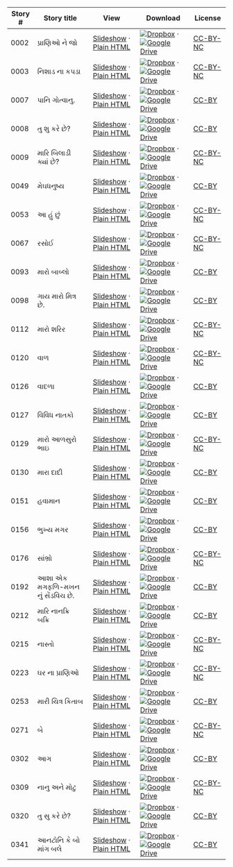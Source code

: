 Story # | Story title | View | Download | License
-------- | -----------  |:-------:| ---------------- | -------
0002 | પ્રાણિઓ ને જો | <a href="https://global-asp.github.io/stories/gu/0002_પ્રાણિઓ-ને-જો_slides.html" target="_blank">Slideshow</a> · [Plain HTML](https://global-asp.github.io/stories/gu/0002_પ્રાણિઓ-ને-જો.html) | [![Dropbox](https://cloud.githubusercontent.com/assets/9295750/10150606/3f5ae2dc-65f5-11e5-8f63-841c51cc1cde.png "Dropbox")](https://www.dropbox.com/s/mkjvoww0h3zotvc/gu.zip) · [![Google Drive](https://cloud.githubusercontent.com/assets/9295750/9473522/1d6fdde4-4b10-11e5-98f5-aa6c6b04a08e.png "Google Drive")](https://drive.google.com/open?id=0B59ZADK9EsbsSVhWRWVwdUdpaEE) | [CC-BY-NC](http://creativecommons.org/licenses/by-nc/3.0/)
0003 | નિશાડ ના કપડા | <a href="https://global-asp.github.io/stories/gu/0003_નિશાડ-ના-કપડા_slides.html" target="_blank">Slideshow</a> · [Plain HTML](https://global-asp.github.io/stories/gu/0003_નિશાડ-ના-કપડા.html) | [![Dropbox](https://cloud.githubusercontent.com/assets/9295750/10150606/3f5ae2dc-65f5-11e5-8f63-841c51cc1cde.png "Dropbox")](https://www.dropbox.com/s/mkjvoww0h3zotvc/gu.zip) · [![Google Drive](https://cloud.githubusercontent.com/assets/9295750/9473522/1d6fdde4-4b10-11e5-98f5-aa6c6b04a08e.png "Google Drive")](https://drive.google.com/open?id=0B59ZADK9EsbsSVhWRWVwdUdpaEE) | [CC-BY-NC](http://creativecommons.org/licenses/by-nc/3.0/)
0007 | પાનિ ગોત્વાનુ. | <a href="https://global-asp.github.io/stories/gu/0007_પાનિ-ગોત્વાનુ_slides.html" target="_blank">Slideshow</a> · [Plain HTML](https://global-asp.github.io/stories/gu/0007_પાનિ-ગોત્વાનુ.html) | [![Dropbox](https://cloud.githubusercontent.com/assets/9295750/10150606/3f5ae2dc-65f5-11e5-8f63-841c51cc1cde.png "Dropbox")](https://www.dropbox.com/s/mkjvoww0h3zotvc/gu.zip) · [![Google Drive](https://cloud.githubusercontent.com/assets/9295750/9473522/1d6fdde4-4b10-11e5-98f5-aa6c6b04a08e.png "Google Drive")](https://drive.google.com/open?id=0B59ZADK9EsbsSVhWRWVwdUdpaEE) | [CC-BY](https://creativecommons.org/licenses/by/3.0/)
0008 | તુ શુ કરે છે? | <a href="https://global-asp.github.io/stories/gu/0008_તુ-શુ-કરે-છે_slides.html" target="_blank">Slideshow</a> · [Plain HTML](https://global-asp.github.io/stories/gu/0008_તુ-શુ-કરે-છે.html) | [![Dropbox](https://cloud.githubusercontent.com/assets/9295750/10150606/3f5ae2dc-65f5-11e5-8f63-841c51cc1cde.png "Dropbox")](https://www.dropbox.com/s/mkjvoww0h3zotvc/gu.zip) · [![Google Drive](https://cloud.githubusercontent.com/assets/9295750/9473522/1d6fdde4-4b10-11e5-98f5-aa6c6b04a08e.png "Google Drive")](https://drive.google.com/open?id=0B59ZADK9EsbsSVhWRWVwdUdpaEE) | [CC-BY](https://creativecommons.org/licenses/by/3.0/)
0009 | મારિ બિલાડી ક્યાં છે? | <a href="https://global-asp.github.io/stories/gu/0009_મારિ-બિલાડી-ક્યાં-છે_slides.html" target="_blank">Slideshow</a> · [Plain HTML](https://global-asp.github.io/stories/gu/0009_મારિ-બિલાડી-ક્યાં-છે.html) | [![Dropbox](https://cloud.githubusercontent.com/assets/9295750/10150606/3f5ae2dc-65f5-11e5-8f63-841c51cc1cde.png "Dropbox")](https://www.dropbox.com/s/mkjvoww0h3zotvc/gu.zip) · [![Google Drive](https://cloud.githubusercontent.com/assets/9295750/9473522/1d6fdde4-4b10-11e5-98f5-aa6c6b04a08e.png "Google Drive")](https://drive.google.com/open?id=0B59ZADK9EsbsSVhWRWVwdUdpaEE) | [CC-BY-NC](http://creativecommons.org/licenses/by-nc/3.0/)
0049 | મેઘધનુષ્ય | <a href="https://global-asp.github.io/stories/gu/0049_મેઘધનુષ્ય_slides.html" target="_blank">Slideshow</a> · [Plain HTML](https://global-asp.github.io/stories/gu/0049_મેઘધનુષ્ય.html) | [![Dropbox](https://cloud.githubusercontent.com/assets/9295750/10150606/3f5ae2dc-65f5-11e5-8f63-841c51cc1cde.png "Dropbox")](https://www.dropbox.com/s/mkjvoww0h3zotvc/gu.zip) · [![Google Drive](https://cloud.githubusercontent.com/assets/9295750/9473522/1d6fdde4-4b10-11e5-98f5-aa6c6b04a08e.png "Google Drive")](https://drive.google.com/open?id=0B59ZADK9EsbsSVhWRWVwdUdpaEE) | [CC-BY](https://creativecommons.org/licenses/by/3.0/)
0053 | આ હું છું | <a href="https://global-asp.github.io/stories/gu/0053_આ-હું-છું_slides.html" target="_blank">Slideshow</a> · [Plain HTML](https://global-asp.github.io/stories/gu/0053_આ-હું-છું.html) | [![Dropbox](https://cloud.githubusercontent.com/assets/9295750/10150606/3f5ae2dc-65f5-11e5-8f63-841c51cc1cde.png "Dropbox")](https://www.dropbox.com/s/mkjvoww0h3zotvc/gu.zip) · [![Google Drive](https://cloud.githubusercontent.com/assets/9295750/9473522/1d6fdde4-4b10-11e5-98f5-aa6c6b04a08e.png "Google Drive")](https://drive.google.com/open?id=0B59ZADK9EsbsSVhWRWVwdUdpaEE) | [CC-BY-NC](http://creativecommons.org/licenses/by-nc/3.0/)
0067 | રસોઈ | <a href="https://global-asp.github.io/stories/gu/0067_રસોઈ_slides.html" target="_blank">Slideshow</a> · [Plain HTML](https://global-asp.github.io/stories/gu/0067_રસોઈ.html) | [![Dropbox](https://cloud.githubusercontent.com/assets/9295750/10150606/3f5ae2dc-65f5-11e5-8f63-841c51cc1cde.png "Dropbox")](https://www.dropbox.com/s/mkjvoww0h3zotvc/gu.zip) · [![Google Drive](https://cloud.githubusercontent.com/assets/9295750/9473522/1d6fdde4-4b10-11e5-98f5-aa6c6b04a08e.png "Google Drive")](https://drive.google.com/open?id=0B59ZADK9EsbsSVhWRWVwdUdpaEE) | [CC-BY-NC](http://creativecommons.org/licenses/by-nc/3.0/)
0093 | મારો બાબ્લો | <a href="https://global-asp.github.io/stories/gu/0093_મારો-બાબ્લો_slides.html" target="_blank">Slideshow</a> · [Plain HTML](https://global-asp.github.io/stories/gu/0093_મારો-બાબ્લો.html) | [![Dropbox](https://cloud.githubusercontent.com/assets/9295750/10150606/3f5ae2dc-65f5-11e5-8f63-841c51cc1cde.png "Dropbox")](https://www.dropbox.com/s/mkjvoww0h3zotvc/gu.zip) · [![Google Drive](https://cloud.githubusercontent.com/assets/9295750/9473522/1d6fdde4-4b10-11e5-98f5-aa6c6b04a08e.png "Google Drive")](https://drive.google.com/open?id=0B59ZADK9EsbsSVhWRWVwdUdpaEE) | [CC-BY](https://creativecommons.org/licenses/by/3.0/)
0098 | ગાય મારો મિત્ર છે. | <a href="https://global-asp.github.io/stories/gu/0098_ગાય-મારો-મિત્ર-છે_slides.html" target="_blank">Slideshow</a> · [Plain HTML](https://global-asp.github.io/stories/gu/0098_ગાય-મારો-મિત્ર-છે.html) | [![Dropbox](https://cloud.githubusercontent.com/assets/9295750/10150606/3f5ae2dc-65f5-11e5-8f63-841c51cc1cde.png "Dropbox")](https://www.dropbox.com/s/mkjvoww0h3zotvc/gu.zip) · [![Google Drive](https://cloud.githubusercontent.com/assets/9295750/9473522/1d6fdde4-4b10-11e5-98f5-aa6c6b04a08e.png "Google Drive")](https://drive.google.com/open?id=0B59ZADK9EsbsSVhWRWVwdUdpaEE) | [CC-BY](https://creativecommons.org/licenses/by/3.0/)
0112 | મારો શરિર | <a href="https://global-asp.github.io/stories/gu/0112_મારો-શરિર_slides.html" target="_blank">Slideshow</a> · [Plain HTML](https://global-asp.github.io/stories/gu/0112_મારો-શરિર.html) | [![Dropbox](https://cloud.githubusercontent.com/assets/9295750/10150606/3f5ae2dc-65f5-11e5-8f63-841c51cc1cde.png "Dropbox")](https://www.dropbox.com/s/mkjvoww0h3zotvc/gu.zip) · [![Google Drive](https://cloud.githubusercontent.com/assets/9295750/9473522/1d6fdde4-4b10-11e5-98f5-aa6c6b04a08e.png "Google Drive")](https://drive.google.com/open?id=0B59ZADK9EsbsSVhWRWVwdUdpaEE) | [CC-BY-NC](http://creativecommons.org/licenses/by-nc/3.0/)
0120 | વાળ | <a href="https://global-asp.github.io/stories/gu/0120_વાળ_slides.html" target="_blank">Slideshow</a> · [Plain HTML](https://global-asp.github.io/stories/gu/0120_વાળ.html) | [![Dropbox](https://cloud.githubusercontent.com/assets/9295750/10150606/3f5ae2dc-65f5-11e5-8f63-841c51cc1cde.png "Dropbox")](https://www.dropbox.com/s/mkjvoww0h3zotvc/gu.zip) · [![Google Drive](https://cloud.githubusercontent.com/assets/9295750/9473522/1d6fdde4-4b10-11e5-98f5-aa6c6b04a08e.png "Google Drive")](https://drive.google.com/open?id=0B59ZADK9EsbsSVhWRWVwdUdpaEE) | [CC-BY-NC](http://creativecommons.org/licenses/by-nc/3.0/)
0126 | વાદળા | <a href="https://global-asp.github.io/stories/gu/0126_વાદળા_slides.html" target="_blank">Slideshow</a> · [Plain HTML](https://global-asp.github.io/stories/gu/0126_વાદળા.html) | [![Dropbox](https://cloud.githubusercontent.com/assets/9295750/10150606/3f5ae2dc-65f5-11e5-8f63-841c51cc1cde.png "Dropbox")](https://www.dropbox.com/s/mkjvoww0h3zotvc/gu.zip) · [![Google Drive](https://cloud.githubusercontent.com/assets/9295750/9473522/1d6fdde4-4b10-11e5-98f5-aa6c6b04a08e.png "Google Drive")](https://drive.google.com/open?id=0B59ZADK9EsbsSVhWRWVwdUdpaEE) | [CC-BY](https://creativecommons.org/licenses/by/3.0/)
0127 | વિવિધ નાતકો | <a href="https://global-asp.github.io/stories/gu/0127_વિવિધ-નાતકો_slides.html" target="_blank">Slideshow</a> · [Plain HTML](https://global-asp.github.io/stories/gu/0127_વિવિધ-નાતકો.html) | [![Dropbox](https://cloud.githubusercontent.com/assets/9295750/10150606/3f5ae2dc-65f5-11e5-8f63-841c51cc1cde.png "Dropbox")](https://www.dropbox.com/s/mkjvoww0h3zotvc/gu.zip) · [![Google Drive](https://cloud.githubusercontent.com/assets/9295750/9473522/1d6fdde4-4b10-11e5-98f5-aa6c6b04a08e.png "Google Drive")](https://drive.google.com/open?id=0B59ZADK9EsbsSVhWRWVwdUdpaEE) | [CC-BY](https://creativecommons.org/licenses/by/3.0/)
0129 | મારો આળસુરો ભાઇ | <a href="https://global-asp.github.io/stories/gu/0129_મારો-આળસુરો-ભાઇ_slides.html" target="_blank">Slideshow</a> · [Plain HTML](https://global-asp.github.io/stories/gu/0129_મારો-આળસુરો-ભાઇ.html) | [![Dropbox](https://cloud.githubusercontent.com/assets/9295750/10150606/3f5ae2dc-65f5-11e5-8f63-841c51cc1cde.png "Dropbox")](https://www.dropbox.com/s/mkjvoww0h3zotvc/gu.zip) · [![Google Drive](https://cloud.githubusercontent.com/assets/9295750/9473522/1d6fdde4-4b10-11e5-98f5-aa6c6b04a08e.png "Google Drive")](https://drive.google.com/open?id=0B59ZADK9EsbsSVhWRWVwdUdpaEE) | [CC-BY-NC](http://creativecommons.org/licenses/by-nc/3.0/)
0130 | મારા દાદી | <a href="https://global-asp.github.io/stories/gu/0130_મારા-દાદી_slides.html" target="_blank">Slideshow</a> · [Plain HTML](https://global-asp.github.io/stories/gu/0130_મારા-દાદી.html) | [![Dropbox](https://cloud.githubusercontent.com/assets/9295750/10150606/3f5ae2dc-65f5-11e5-8f63-841c51cc1cde.png "Dropbox")](https://www.dropbox.com/s/mkjvoww0h3zotvc/gu.zip) · [![Google Drive](https://cloud.githubusercontent.com/assets/9295750/9473522/1d6fdde4-4b10-11e5-98f5-aa6c6b04a08e.png "Google Drive")](https://drive.google.com/open?id=0B59ZADK9EsbsSVhWRWVwdUdpaEE) | [CC-BY](https://creativecommons.org/licenses/by/3.0/)
0151 | હવામાન | <a href="https://global-asp.github.io/stories/gu/0151_હવામાન_slides.html" target="_blank">Slideshow</a> · [Plain HTML](https://global-asp.github.io/stories/gu/0151_હવામાન.html) | [![Dropbox](https://cloud.githubusercontent.com/assets/9295750/10150606/3f5ae2dc-65f5-11e5-8f63-841c51cc1cde.png "Dropbox")](https://www.dropbox.com/s/mkjvoww0h3zotvc/gu.zip) · [![Google Drive](https://cloud.githubusercontent.com/assets/9295750/9473522/1d6fdde4-4b10-11e5-98f5-aa6c6b04a08e.png "Google Drive")](https://drive.google.com/open?id=0B59ZADK9EsbsSVhWRWVwdUdpaEE) | [CC-BY](https://creativecommons.org/licenses/by/3.0/)
0156 | ભુખ્ય મગર | <a href="https://global-asp.github.io/stories/gu/0156_ભુખ્ય-મગર_slides.html" target="_blank">Slideshow</a> · [Plain HTML](https://global-asp.github.io/stories/gu/0156_ભુખ્ય-મગર.html) | [![Dropbox](https://cloud.githubusercontent.com/assets/9295750/10150606/3f5ae2dc-65f5-11e5-8f63-841c51cc1cde.png "Dropbox")](https://www.dropbox.com/s/mkjvoww0h3zotvc/gu.zip) · [![Google Drive](https://cloud.githubusercontent.com/assets/9295750/9473522/1d6fdde4-4b10-11e5-98f5-aa6c6b04a08e.png "Google Drive")](https://drive.google.com/open?id=0B59ZADK9EsbsSVhWRWVwdUdpaEE) | [CC-BY](https://creativecommons.org/licenses/by/3.0/)
0176 | સાંભ્રો | <a href="https://global-asp.github.io/stories/gu/0176_સાંભ્રો_slides.html" target="_blank">Slideshow</a> · [Plain HTML](https://global-asp.github.io/stories/gu/0176_સાંભ્રો.html) | [![Dropbox](https://cloud.githubusercontent.com/assets/9295750/10150606/3f5ae2dc-65f5-11e5-8f63-841c51cc1cde.png "Dropbox")](https://www.dropbox.com/s/mkjvoww0h3zotvc/gu.zip) · [![Google Drive](https://cloud.githubusercontent.com/assets/9295750/9473522/1d6fdde4-4b10-11e5-98f5-aa6c6b04a08e.png "Google Drive")](https://drive.google.com/open?id=0B59ZADK9EsbsSVhWRWVwdUdpaEE) | [CC-BY-NC](http://creativecommons.org/licenses/by-nc/3.0/)
0192 | આશા એક મગફળિ-મખન નું સેંડવિચ છે. | <a href="https://global-asp.github.io/stories/gu/0192_આશા-એક-મગફળિ-મખન-નું-સેંડવિચ-છે_slides.html" target="_blank">Slideshow</a> · [Plain HTML](https://global-asp.github.io/stories/gu/0192_આશા-એક-મગફળિ-મખન-નું-સેંડવિચ-છે.html) | [![Dropbox](https://cloud.githubusercontent.com/assets/9295750/10150606/3f5ae2dc-65f5-11e5-8f63-841c51cc1cde.png "Dropbox")](https://www.dropbox.com/s/mkjvoww0h3zotvc/gu.zip) · [![Google Drive](https://cloud.githubusercontent.com/assets/9295750/9473522/1d6fdde4-4b10-11e5-98f5-aa6c6b04a08e.png "Google Drive")](https://drive.google.com/open?id=0B59ZADK9EsbsSVhWRWVwdUdpaEE) | [CC-BY](https://creativecommons.org/licenses/by/3.0/)
0212 | મારિ નાનક્રિ બક્રિ | <a href="https://global-asp.github.io/stories/gu/0212_મારિ-નાનક્રિ-બક્રિ_slides.html" target="_blank">Slideshow</a> · [Plain HTML](https://global-asp.github.io/stories/gu/0212_મારિ-નાનક્રિ-બક્રિ.html) | [![Dropbox](https://cloud.githubusercontent.com/assets/9295750/10150606/3f5ae2dc-65f5-11e5-8f63-841c51cc1cde.png "Dropbox")](https://www.dropbox.com/s/mkjvoww0h3zotvc/gu.zip) · [![Google Drive](https://cloud.githubusercontent.com/assets/9295750/9473522/1d6fdde4-4b10-11e5-98f5-aa6c6b04a08e.png "Google Drive")](https://drive.google.com/open?id=0B59ZADK9EsbsSVhWRWVwdUdpaEE) | [CC-BY](https://creativecommons.org/licenses/by/3.0/)
0215 | નાસ્તો | <a href="https://global-asp.github.io/stories/gu/0215_નાસ્તો_slides.html" target="_blank">Slideshow</a> · [Plain HTML](https://global-asp.github.io/stories/gu/0215_નાસ્તો.html) | [![Dropbox](https://cloud.githubusercontent.com/assets/9295750/10150606/3f5ae2dc-65f5-11e5-8f63-841c51cc1cde.png "Dropbox")](https://www.dropbox.com/s/mkjvoww0h3zotvc/gu.zip) · [![Google Drive](https://cloud.githubusercontent.com/assets/9295750/9473522/1d6fdde4-4b10-11e5-98f5-aa6c6b04a08e.png "Google Drive")](https://drive.google.com/open?id=0B59ZADK9EsbsSVhWRWVwdUdpaEE) | [CC-BY-NC](http://creativecommons.org/licenses/by-nc/3.0/)
0223 | ઘર ના પ્રાણિઓ | <a href="https://global-asp.github.io/stories/gu/0223_ઘર-ના-પ્રાણિઓ_slides.html" target="_blank">Slideshow</a> · [Plain HTML](https://global-asp.github.io/stories/gu/0223_ઘર-ના-પ્રાણિઓ.html) | [![Dropbox](https://cloud.githubusercontent.com/assets/9295750/10150606/3f5ae2dc-65f5-11e5-8f63-841c51cc1cde.png "Dropbox")](https://www.dropbox.com/s/mkjvoww0h3zotvc/gu.zip) · [![Google Drive](https://cloud.githubusercontent.com/assets/9295750/9473522/1d6fdde4-4b10-11e5-98f5-aa6c6b04a08e.png "Google Drive")](https://drive.google.com/open?id=0B59ZADK9EsbsSVhWRWVwdUdpaEE) | [CC-BY-NC](http://creativecommons.org/licenses/by-nc/3.0/)
0253 | મારી ચિત્ર કિતાબ  | <a href="https://global-asp.github.io/stories/gu/0253_મારી-ચિત્ર-કિતાબ-_slides.html" target="_blank">Slideshow</a> · [Plain HTML](https://global-asp.github.io/stories/gu/0253_મારી-ચિત્ર-કિતાબ-.html) | [![Dropbox](https://cloud.githubusercontent.com/assets/9295750/10150606/3f5ae2dc-65f5-11e5-8f63-841c51cc1cde.png "Dropbox")](https://www.dropbox.com/s/mkjvoww0h3zotvc/gu.zip) · [![Google Drive](https://cloud.githubusercontent.com/assets/9295750/9473522/1d6fdde4-4b10-11e5-98f5-aa6c6b04a08e.png "Google Drive")](https://drive.google.com/open?id=0B59ZADK9EsbsSVhWRWVwdUdpaEE) | [CC-BY](https://creativecommons.org/licenses/by/3.0/)
0271 | બે | <a href="https://global-asp.github.io/stories/gu/0271_બે_slides.html" target="_blank">Slideshow</a> · [Plain HTML](https://global-asp.github.io/stories/gu/0271_બે.html) | [![Dropbox](https://cloud.githubusercontent.com/assets/9295750/10150606/3f5ae2dc-65f5-11e5-8f63-841c51cc1cde.png "Dropbox")](https://www.dropbox.com/s/mkjvoww0h3zotvc/gu.zip) · [![Google Drive](https://cloud.githubusercontent.com/assets/9295750/9473522/1d6fdde4-4b10-11e5-98f5-aa6c6b04a08e.png "Google Drive")](https://drive.google.com/open?id=0B59ZADK9EsbsSVhWRWVwdUdpaEE) | [CC-BY-NC](http://creativecommons.org/licenses/by-nc/3.0/)
0302 | આગ | <a href="https://global-asp.github.io/stories/gu/0302_આગ_slides.html" target="_blank">Slideshow</a> · [Plain HTML](https://global-asp.github.io/stories/gu/0302_આગ.html) | [![Dropbox](https://cloud.githubusercontent.com/assets/9295750/10150606/3f5ae2dc-65f5-11e5-8f63-841c51cc1cde.png "Dropbox")](https://www.dropbox.com/s/mkjvoww0h3zotvc/gu.zip) · [![Google Drive](https://cloud.githubusercontent.com/assets/9295750/9473522/1d6fdde4-4b10-11e5-98f5-aa6c6b04a08e.png "Google Drive")](https://drive.google.com/open?id=0B59ZADK9EsbsSVhWRWVwdUdpaEE) | [CC-BY](https://creativecommons.org/licenses/by/3.0/)
0309 | નાનુ અને મોટુ | <a href="https://global-asp.github.io/stories/gu/0309_નાનુ-અને-મોટુ_slides.html" target="_blank">Slideshow</a> · [Plain HTML](https://global-asp.github.io/stories/gu/0309_નાનુ-અને-મોટુ.html) | [![Dropbox](https://cloud.githubusercontent.com/assets/9295750/10150606/3f5ae2dc-65f5-11e5-8f63-841c51cc1cde.png "Dropbox")](https://www.dropbox.com/s/mkjvoww0h3zotvc/gu.zip) · [![Google Drive](https://cloud.githubusercontent.com/assets/9295750/9473522/1d6fdde4-4b10-11e5-98f5-aa6c6b04a08e.png "Google Drive")](https://drive.google.com/open?id=0B59ZADK9EsbsSVhWRWVwdUdpaEE) | [CC-BY-NC](http://creativecommons.org/licenses/by-nc/3.0/)
0320 | તુ સુ કરે છે? | <a href="https://global-asp.github.io/stories/gu/0320_તુ-સુ-કરે-છે_slides.html" target="_blank">Slideshow</a> · [Plain HTML](https://global-asp.github.io/stories/gu/0320_તુ-સુ-કરે-છે.html) | [![Dropbox](https://cloud.githubusercontent.com/assets/9295750/10150606/3f5ae2dc-65f5-11e5-8f63-841c51cc1cde.png "Dropbox")](https://www.dropbox.com/s/mkjvoww0h3zotvc/gu.zip) · [![Google Drive](https://cloud.githubusercontent.com/assets/9295750/9473522/1d6fdde4-4b10-11e5-98f5-aa6c6b04a08e.png "Google Drive")](https://drive.google.com/open?id=0B59ZADK9EsbsSVhWRWVwdUdpaEE) | [CC-BY](https://creativecommons.org/licenses/by/3.0/)
0341 | આનટોનિ કે બો માંગ બલે | <a href="https://global-asp.github.io/stories/gu/0341_આનટોનિ-કે-બો-માંગ-બલે_slides.html" target="_blank">Slideshow</a> · [Plain HTML](https://global-asp.github.io/stories/gu/0341_આનટોનિ-કે-બો-માંગ-બલે.html) | [![Dropbox](https://cloud.githubusercontent.com/assets/9295750/10150606/3f5ae2dc-65f5-11e5-8f63-841c51cc1cde.png "Dropbox")](https://www.dropbox.com/s/mkjvoww0h3zotvc/gu.zip) · [![Google Drive](https://cloud.githubusercontent.com/assets/9295750/9473522/1d6fdde4-4b10-11e5-98f5-aa6c6b04a08e.png "Google Drive")](https://drive.google.com/open?id=0B59ZADK9EsbsSVhWRWVwdUdpaEE) | [CC-BY](https://creativecommons.org/licenses/by/3.0/)

